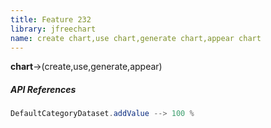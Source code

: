 ```yaml
---
title: Feature 232
library: jfreechart
name: create chart,use chart,generate chart,appear chart
---
```


**chart**->(create,use,generate,appear)

##### API References

```java
DefaultCategoryDataset.addValue --> 100 %
```
